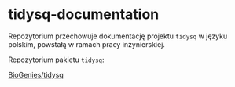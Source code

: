 # tidysq-documentation

Repozytorium przechowuje dokumentację projektu `tidysq` w języku polskim, powstałą w ramach pracy inżynierskiej.

Repozytorium pakietu `tidysq`:

[BioGenies/tidysq](https://github.com/BioGenies/tidysq)
